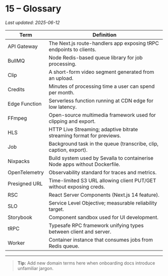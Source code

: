 # 15 – Glossary

_Last updated: 2025-06-12_

Term | Definition
---- | ----------
API Gateway | The Next.js route-handlers app exposing tRPC endpoints to clients.
BullMQ | Node Redis-based queue library for job processing.
Clip | A short-form video segment generated from an upload.
Credits | Minutes of processing time a user can spend per month.
Edge Function | Serverless function running at CDN edge for low latency.
FFmpeg | Open-source multimedia framework used for clipping and export.
HLS | HTTP Live Streaming; adaptive bitrate streaming format for previews.
Job | Background task in the queue (transcribe, clip, caption, export).
Nixpacks | Build system used by Sevalla to containerise Node apps without Dockerfile.
OpenTelemetry | Observability standard for traces and metrics.
Presigned URL | Time-limited S3 URL allowing client PUT/GET without exposing creds.
RSC | React Server Components (Next.js 14 feature).
SLO | Service Level Objective; measurable reliability target.
Storybook | Component sandbox used for UI development.
tRPC | Typesafe RPC framework unifying types between client and server.
Worker | Container instance that consumes jobs from Redis queue.

---

> **Tip:** Add new domain terms here when onboarding docs introduce unfamiliar jargon. 